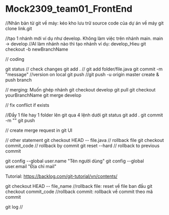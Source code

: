 # Mock2309_team01_FrontEnd

//Nhân bản từ git về máy: kéo kho lưu trữ source code của dự án về máy
git clone link.git

//tạo 1 nhánh mới ví dụ như develop. Không làm việc trên nhánh main. main -> develop
//AI làm nhánh nào thì tạo nhánh ví dụ: develop_Hieu
git checkout -b newBranchName

// coding

git status		  		 // check changes
git add . 		  		 // git add folder/file.java
git commit -m "message"  //version on local
git push 		  //git push -u origin master    create & push branch

// merging: Muốn ghép nhánh
git checkout develop
git pull
git checkout yourBranchName
git merge develop

// fix conflict if exists

//Đẩy 1 file hay 1 folder lên git qua 4 lệnh dưới
git status
git add .
git commit -m ""
git push

// create merge request in git UI


// other statement
 git checkout HEAD -- file.java		// rollback file
 git checkout commit_code			// rollback by commit
 git reset --hard					// rollback to previous commit
 
git config --global user.name "Tên người dùng"
git config --global user.email "Địa chỉ mail"
 
Tutorial: https://backlog.com/git-tutorial/vn/contents/


 git checkout HEAD -- file_name //rollback file: reset về file ban đầu
 git checkout commit_code //rollback commit: rollback về commit theo mã commit
 

git log //
